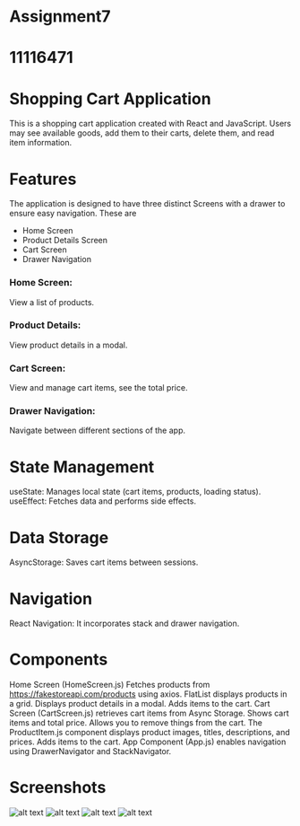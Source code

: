 # Assignment7 
# 11116471
# Shopping Cart Application
 This is a shopping cart application created with React and JavaScript. Users may see available goods, add them to their carts, delete them, and read item information.

  # Features
 The application is designed to have three distinct Screens with a drawer to ensure easy navigation. These are 
 - Home Screen
 - Product Details Screen
 - Cart Screen
 - Drawer Navigation
 ### Home Screen: 
 View a list of products.
 ### Product Details: 
 View product details in a modal.
 ### Cart Screen: 
 View and manage cart items, see the total price.
 ### Drawer Navigation:
 Navigate between different sections of the app.
# State Management
useState: Manages local state (cart items, products, loading status).
useEffect: Fetches data and performs side effects.
  
# Data Storage
AsyncStorage: Saves cart items between sessions.


 # Navigation
React Navigation: It incorporates stack and drawer navigation.

# Components
Home Screen (HomeScreen.js)
Fetches products from https://fakestoreapi.com/products using axios.
FlatList displays products in a grid.
Displays product details in a modal.
Adds items to the cart.
Cart Screen (CartScreen.js) retrieves cart items from Async Storage.
Shows cart items and total price.
Allows you to remove things from the cart.
The ProductItem.js component displays product images, titles, descriptions, and prices.
Adds items to the cart.
App Component (App.js) enables navigation using DrawerNavigator and StackNavigator.



# Screenshots
![alt text](Project7/assets/Screenshot/ss1.png) 
![alt text](Project7/assets/Screenshot/ss2.png) 
![alt text](Project7/assets/Screenshot/ss3.jpeg) 
![alt text](Project7/assets/Screenshot/ss4.jpeg)
